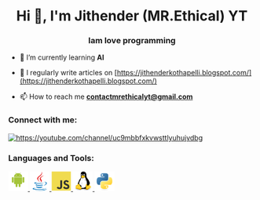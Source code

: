 <h1 align="center">Hi 👋, I'm Jithender (MR.Ethical) YT</h1>

<h3 align="center">Iam love programming</h3>

- 🌱 I’m currently learning **AI**

- 📝 I regularly write articles on [https://jithenderkothapelli.blogspot.com/](https://jithenderkothapelli.blogspot.com/)

- 📫 How to reach me **contactmrethicalyt@gmail.com**

<h3 align="left">Connect with me:</h3>

<p align="left">

<a href="https://www.youtube.com/c/https://youtube.com/channel/uc9mbbfxkvwsttlyuhujvdbg" target="blank"><img align="center" src="https://raw.githubusercontent.com/rahuldkjain/github-profile-readme-generator/master/src/images/icons/Social/youtube.svg" alt="https://youtube.com/channel/uc9mbbfxkvwsttlyuhujvdbg" height="30" width="40" /></a>

</p>

<h3 align="left">Languages and Tools:</h3>

<p align="left"> <a href="https://developer.android.com" target="_blank" rel="noreferrer"> <img src="https://raw.githubusercontent.com/devicons/devicon/master/icons/android/android-original-wordmark.svg" alt="android" width="40" height="40"/> </a> <a href="https://www.java.com" target="_blank" rel="noreferrer"> <img src="https://raw.githubusercontent.com/devicons/devicon/master/icons/java/java-original.svg" alt="java" width="40" height="40"/> </a> <a href="https://developer.mozilla.org/en-US/docs/Web/JavaScript" target="_blank" rel="noreferrer"> <img src="https://raw.githubusercontent.com/devicons/devicon/master/icons/javascript/javascript-original.svg" alt="javascript" width="40" height="40"/> </a> <a href="https://www.linux.org/" target="_blank" rel="noreferrer"> <img src="https://raw.githubusercontent.com/devicons/devicon/master/icons/linux/linux-original.svg" alt="linux" width="40" height="40"/> </a> <a href="https://www.python.org" target="_blank" rel="noreferrer"> <img src="https://raw.githubusercontent.com/devicons/devicon/master/icons/python/python-original.svg" alt="python" width="40" height="40"/> </a> </p>
